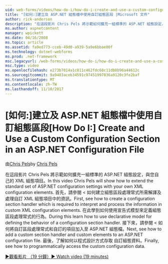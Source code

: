 ```yaml
---
uid: web-forms/videos/how-do-i/how-do-i-create-and-use-a-custom-configuration-section-in-an-aspnet-configuration-file
title: "[如何:]建立及 ASP.NET 組態檔中使用自訂組態區段 |Microsoft 文件"
author: rick-anderson
description: "在這段影片 Chris Pels 將示範如何擴充一組標準的 ASP.NET 組態設定，與您自己的 XML 組態項目。 首先，請參閱 < 如何..."
ms.author: aspnetcontent
manager: wpickett
ms.date: 04/16/2008
ms.topic: article
ms.assetid: fa9ed773-cceb-49d0-a939-5a9e6bbae00f
ms.technology: dotnet-webforms
ms.prod: .net-framework
msc.legacyurl: /web-forms/videos/how-do-i/how-do-i-create-and-use-a-custom-configuration-section-in-an-aspnet-configuration-file
msc.type: video
ms.openlocfilehash: e273b7014a1c811c462fdc68c11db8b96a44612c
ms.sourcegitcommit: 9a9483aceb34591c97451997036a9120c3fe2baf
ms.translationtype: MT
ms.contentlocale: zh-TW
ms.lasthandoff: 11/10/2017
---
```

<a name="how-do-i-create-and-use-a-custom-configuration-section-in-an-aspnet-configuration-file"></a><span data-ttu-id="798a5-104">[如何:]建立及 ASP.NET 組態檔中使用自訂組態區段</span><span class="sxs-lookup"><span data-stu-id="798a5-104">[How Do I:] Create and Use a Custom Configuration Section in an ASP.NET Configuration File</span></span>
====================
<span data-ttu-id="798a5-105">由[Chris Pels](https://twitter.com/chrispels)</span><span class="sxs-lookup"><span data-stu-id="798a5-105">by [Chris Pels](https://twitter.com/chrispels)</span></span>

<span data-ttu-id="798a5-106">在這段影片 Chris Pels 將示範如何擴充一組標準的 ASP.NET 組態設定，與您自己的 XML 組態項目。</span><span class="sxs-lookup"><span data-stu-id="798a5-106">In this video Chris Pels will show how to extend the standard set of ASP.NET configuration settings with your own XML configuration elements.</span></span> <span data-ttu-id="798a5-107">首先，請參閱 < 如何建立組態區段處理常式所需解譯及處理自訂 XML 組態項目中的資訊。</span><span class="sxs-lookup"><span data-stu-id="798a5-107">First, see how to create a configuration section handler which is required to interpret and process the information in custom XML configuration elements.</span></span> <span data-ttu-id="798a5-108">在此學到如何使用宣告式模型來定義組態區段處理常式的行為。</span><span class="sxs-lookup"><span data-stu-id="798a5-108">During this learn how to use declarative model for defining the behavior of a configuration section handler.</span></span> <span data-ttu-id="798a5-109">接下來，請參閱 < 如何將自訂區段處理常式和自訂的項目加入至 ASP.NET 組態檔。</span><span class="sxs-lookup"><span data-stu-id="798a5-109">Next, see how to add a custom section handler and custom elements to an ASP.NET configuration file.</span></span> <span data-ttu-id="798a5-110">最後，了解如何以程式設計方式存取 自訂組態資料。</span><span class="sxs-lookup"><span data-stu-id="798a5-110">Finally, see how to programmatically access the custom configuration data.</span></span>

[<span data-ttu-id="798a5-111">&#9654;觀看影片 （19 分鐘）</span><span class="sxs-lookup"><span data-stu-id="798a5-111">&#9654; Watch video (19 minutes)</span></span>](https://channel9.msdn.com/Blogs/ASP-NET-Site-Videos/how-do-i-create-and-use-a-custom-configuration-section-in-an-aspnet-configuration-file)
